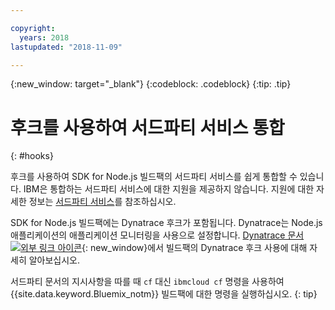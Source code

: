 ```yaml
---

copyright:
  years: 2018
lastupdated: "2018-11-09"

---
```


{:new_window: target="_blank"}
{:codeblock: .codeblock}
{:tip: .tip}

# 후크를 사용하여 서드파티 서비스 통합
{: #hooks}

후크를 사용하여 SDK for Node.js 빌드팩의 서드파티 서비스를 쉽게 통합할 수 있습니다. IBM은 통합하는 서드파티 서비스에 대한 지원을 제공하지 않습니다. 지원에 대한 자세한 정보는 [서드파티 서비스](../common/buildpackSupport.html#third-party)를 참조하십시오.

SDK for Node.js 빌드팩에는 Dynatrace 후크가 포함됩니다. Dynatrace는 Node.js 애플리케이션의 애플리케이션 모니터링을 사용으로 설정합니다. [Dynatrace 문서 ![외부 링크 아이콘](../../icons/launch-glyph.svg "외부 링크 아이콘")]( https://www.dynatrace.com/support/help/cloud-platforms/cloud-foundry/application-only/deploy-oneagent-on-cloud-foundry-for-application-only-monitoring/){: new_window}에서 빌드팩의 Dynatrace 후크 사용에 대해 자세히 알아보십시오.


서드파티 문서의 지시사항을 따를 때 `cf` 대신 `ibmcloud cf` 명령을 사용하여 {{site.data.keyword.Bluemix_notm}} 빌드팩에 대한 명령을 실행하십시오.
{: tip}

